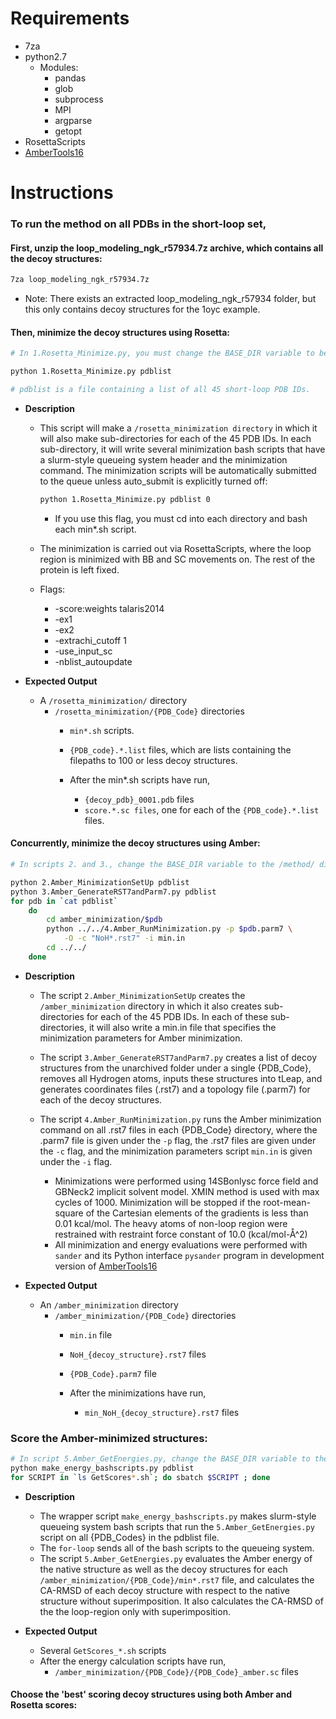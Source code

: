 Requirements
============
- 7za
- python2.7
    - Modules:
        - pandas
        - glob
        - subprocess
        - MPI
        - argparse
        - getopt
- RosettaScripts
- [AmberTools16](http://ambermd.org/AmberTools16-get.html)

Instructions
============

### To run the method on all PDBs in the short-loop set,

#### First, unzip the loop_modeling_ngk_r57934.7z archive, which contains all the decoy structures:

```bash
7za loop_modeling_ngk_r57934.7z
```

- Note: There exists an extracted loop_modeling_ngk_r57934 folder, but this only contains decoy structures for
the 1oyc example.

#### Then, minimize the decoy structures using Rosetta:

```bash
# In 1.Rosetta_Minimize.py, you must change the BASE_DIR variable to be this /method/ folder, the ROSETTA_EXE path to be your Rosetta Executables path, and the ROS_DB path to be your Rosetta database path.

python 1.Rosetta_Minimize.py pdblist

# pdblist is a file containing a list of all 45 short-loop PDB IDs.
```

- **Description**  
    - This script will make a `/rosetta_minimization directory` in which it will also make
sub-directories for each of the 45 PDB IDs. In each sub-directory, it will write several
minimization bash scripts that have a slurm-style queueing system header and the
minimization command. The minimization scripts will be automatically submitted to the queue
unless auto_submit is explicitly turned off:

        ```bash
        python 1.Rosetta_Minimize.py pdblist 0
        ```
        - If you use this flag, you must cd into each directory and bash each min*.sh script.

    - The minimization is carried out via RosettaScripts, where the loop region is minimized with BB and SC movements on. The rest of the protein is left fixed.

    - Flags: 
        - -score:weights talaris2014 
        - -ex1 
        - -ex2 
        - -extrachi_cutoff 1 
        - -use_input_sc 
        - -nblist_autoupdate

- **Expected Output**
    - A `/rosetta_minimization/` directory
        - `/rosetta_minimization/{PDB_Code}` directories
            - `min*.sh` scripts.
            - `{PDB_code}.*.list` files, which are lists containing the filepaths to 100 or less decoy structures.

            - After the min*.sh scripts have run, 
                - `{decoy_pdb}_0001.pdb` files
                - `score.*.sc files`, one for each of the `{PDB_code}.*.list` files.

#### Concurrently, minimize the decoy structures using Amber:

```bash
# In scripts 2. and 3., change the BASE_DIR variable to the /method/ directory.

python 2.Amber_MinimizationSetUp pdblist
python 3.Amber_GenerateRST7andParm7.py pdblist
for pdb in `cat pdblist`
    do
        cd amber_minimization/$pdb
        python ../../4.Amber_RunMinimization.py -p $pdb.parm7 \
            -O -c "NoH*.rst7" -i min.in
        cd ../../
    done
```
- **Description**
    - The script `2.Amber_MinimizationSetUp` creates the `/amber_minimization` directory in which it also creates
    sub-directories for each of the 45 PDB IDs. In each of these sub-directories, it will also write a min.in file
    that specifies the minimization parameters for Amber minimization.
    - The script `3.Amber_GenerateRST7andParm7.py` creates a list of decoy structures from the unarchived folder under a 
    single {PDB_Code}, removes all Hydrogen atoms, inputs these structures into tLeap, and generates coordinates files (.rst7) and a topology file (.parm7) for each of the decoy structures. 
    - The script `4.Amber_RunMinimization.py` runs the Amber minimization command on all .rst7 files in each {PDB_Code} directory, where the .parm7 file is given under the `-p` flag, the .rst7 files are given under the `-c` flag, and the minimization parameters script `min.in` is given under the `-i` flag.
        
         - Minimizations were performed using 14SBonlysc force field and GBNeck2 implicit solvent model. XMIN method is used with max cycles of 1000. Minimization will be stopped if the root-mean-square of the Cartesian elements of the gradients is less than 0.01 kcal/mol. The heavy atoms of non-loop region were restrained with restraint force constant of 10.0 (kcal/mol-Å^2)
         - All minimization and energy evaluations were performed with `sander` and its Python interface `pysander` program in development version of [AmberTools16](http://ambermd.org/AmberTools16-get.html)

- **Expected Output**
    - An `/amber_minimization` directory  
        - `/amber_minimization/{PDB_Code}` directories  
            - `min.in` file  
            - `NoH_{decoy_structure}.rst7` files  
            - `{PDB_Code}.parm7` file  
                
            - After the minimizations have run,
                - `min_NoH_{decoy_structure}.rst7` files

### Score the Amber-minimized structures:

```bash
# In script 5.Amber_GetEnergies.py, change the BASE_DIR variable to the /method/ folder.
python make_energy_bashscripts.py pdblist
for SCRIPT in `ls GetScores*.sh`; do sbatch $SCRIPT ; done
```

- **Description**
    - The wrapper script `make_energy_bashscripts.py` makes slurm-style queueing system bash scripts that run the `5.Amber_GetEnergies.py` script on all {PDB_Codes} in the pdblist file.
    - The `for-loop` sends all of the bash scripts to the queueing system.
    - The script `5.Amber_GetEnergies.py` evaluates the Amber energy of the native structure as well as the decoy structures for each `/amber_minimization/{PDB_Code}/min*.rst7` file, and calculates the CA-RMSD of each decoy structure with respect to the native structure without superimposition. It also calculates the CA-RMSD of the the loop-region only with superimposition.

- **Expected Output**
    - Several `GetScores_*.sh` scripts
    - After the energy calculation scripts have run,
        - `/amber_minimization/{PDB_Code}/{PDB_Code}_amber.sc` files
    
    

#### Choose the 'best' scoring decoy structures using both Amber and Rosetta scores:
